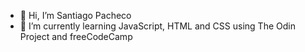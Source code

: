 - 👋 Hi, I’m Santiago Pacheco
- 🌱 I’m currently learning JavaScript, HTML and CSS using The Odin Project and freeCodeCamp
